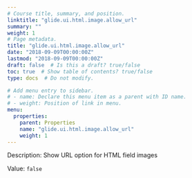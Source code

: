 ```yaml
---
# Course title, summary, and position.
linktitle: "glide.ui.html.image.allow_url"
summary: ""
weight: 1
# Page metadata.
title: "glide.ui.html.image.allow_url"
date: "2018-09-09T00:00:00Z"
lastmod: "2018-09-09T00:00:00Z"
draft: false  # Is this a draft? true/false
toc: true  # Show table of contents? true/false
type: docs  # Do not modify.

# Add menu entry to sidebar.
# - name: Declare this menu item as a parent with ID name.
# - weight: Position of link in menu.
menu:
  properties:
    parent: Properties
    name: "glide.ui.html.image.allow_url"
    weight: 1
---
```


Description: Show URL option for HTML field images


Value: `false`